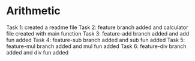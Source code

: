 # Arithmetic
Task 1: created a readme file 
Task 2: feature branch added and calculator file created with main function
Task 3: feature-add branch added and add fun added
Task 4: feature-sub branch added and sub fun added
Task 5: feature-mul branch added and mul fun added
Task 6: feature-div branch added and div fun added
